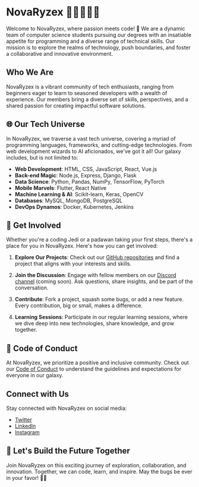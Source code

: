 # NovaRyzex 👩‍💻🚀👨‍💻

Welcome to NovaRyzex, where passion meets code! 🌟 We are a dynamic team of computer science students pursuing our degrees with an insatiable appetite for programming and a diverse range of technical skills. Our mission is to explore the realms of technology, push boundaries, and foster a collaborative and innovative environment.

## Who We Are

NovaRyzex is a vibrant community of tech enthusiasts, ranging from beginners eager to learn to seasoned developers with a wealth of experience. Our members bring a diverse set of skills, perspectives, and a shared passion for creating impactful software solutions.

## 🌐 Our Tech Universe

In NovaRyzex, we traverse a vast tech universe, covering a myriad of programming languages, frameworks, and cutting-edge technologies. From web development wizards to AI aficionados, we've got it all! Our galaxy includes, but is not limited to:

- **Web Development**: HTML, CSS, JavaScript, React, Vue.js
- **Back-end Magic**: Node.js, Express, Django, Flask
- **Data Science**: Python, Pandas, NumPy, TensorFlow, PyTorch
- **Mobile Marvels**: Flutter, React Native
- **Machine Learning & AI**: Scikit-learn, Keras, OpenCV
- **Databases**: MySQL, MongoDB, PostgreSQL
- **DevOps Dynamos**: Docker, Kubernetes, Jenkins

## 🚀 Get Involved

Whether you're a coding Jedi or a padawan taking your first steps, there's a place for you in NovaRyzex. Here's how you can get involved:

1. **Explore Our Projects**: Check out our [GitHub repositories](https://github.com/NovaRyzex) and find a project that aligns with your interests and skills.

2. **Join the Discussion**: Engage with fellow members on our [Discord channel](https://discord.com/NovaRyzex) (coming soon). Ask questions, share insights, and be part of the conversation.

3. **Contribute**: Fork a project, squash some bugs, or add a new feature. Every contribution, big or small, makes a difference.

4. **Learning Sessions**: Participate in our regular learning sessions, where we dive deep into new technologies, share knowledge, and grow together.

## 🌟 Code of Conduct

At NovaRyzex, we prioritize a positive and inclusive community. Check out our [Code of Conduct](CODE_OF_CONDUCT.md) to understand the guidelines and expectations for everyone in our galaxy.

## Connect with Us

Stay connected with NovaRyzex on social media:

- [Twitter](https://twitter.com/NovaRyzex)
- [LinkedIn](https://www.linkedin.com/company/novaryzex)
- [Instagram](https://www.instagram.com/novaryzex/)

## 🚀 Let's Build the Future Together

Join NovaRyzex on this exciting journey of exploration, collaboration, and innovation. Together, we can code, learn, and inspire. May the bugs be ever in your favor! 👾✨

